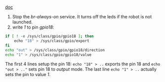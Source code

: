 [doc](https://www.raspberrypi.com/documentation/computers/os.html#gpio-and-the-40-pin-header)
1. Stop the *br-always-on* service. It turns off the leds if the robot is not launched.
2. write *1* to pin *gpio18*:
```sh
if [ ! -e /sys/class/gpio/gpio18 ]; then
    echo "18" > /sys/class/gpio/export
fi
echo "out" > /sys/class/gpio/gpio18/direction
echo "1" > /sys/class/gpio/gpio18/value
```
The first 4 lines setup the pin 18:
`echo "18" > ..` exports the pin 18 and `echo "out > .."` sets pin 18 to *output* mode.
The last line `echo "1" > ..` actually sets the pin to value *1*.
